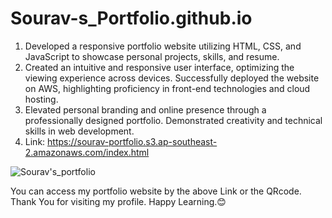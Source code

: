 # Sourav-s_Portfolio.github.io
1)  Developed a responsive portfolio website utilizing HTML, CSS, and JavaScript to showcase personal projects, skills, and resume.
2)  Created an intuitive and responsive user interface, optimizing the viewing experience across devices. Successfully deployed the website on AWS, highlighting proficiency in front-end technologies and cloud hosting.
3)  Elevated personal branding and online presence through a professionally designed portfolio. Demonstrated creativity and technical skills in web development.
4)  Link: https://sourav-portfolio.s3.ap-southeast-2.amazonaws.com/index.html
   
![Sourav's_portfolio](https://github.com/Sourav356/Sourav-s_Portfolio.github.io/assets/137917513/f98119b2-994e-4adb-b224-3234253b0b37)

You can access my portfolio website by the above Link or the QRcode. 
Thank You for visiting my profile. Happy Learning.😊
